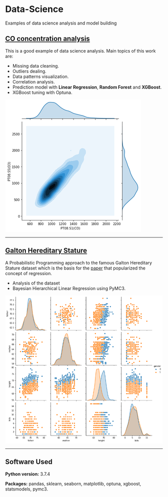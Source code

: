 # Data-Science
Examples of data science analysis and model building

## [CO concentration analysis](https://github.com/elisiojsj/Data-Science/blob/master/CO_concentration-analysis.ipynb)
This is a good example of data science analysis. Main topics of this work are: 
* Missing data cleaning.
* Outliers dealing.
* Data patterns visualization.
* Correlation analysis.
* Prediction model with **Linear Regression**, **Random Forest** and **XGBoost**.
* XGBoost tuning with Optuna.

 ![Correlation](https://github.com/elisiojsj/Data-Science/blob/master/images/CO_corr.png)

---

## [Galton Hereditary Stature](https://github.com/elisiojsj/Data-Science/blob/master/Galton_Hereditary_Stature-analysis.ipynb)
A Probabilistic Programming approach to the famous Galton Hereditary Stature dataset which is the basis for the [paper](http://galton.org/essays/1880-1889/galton-1886-jaigi-regression-stature.pdf) that popularized the concept of regression.
* Analysis of the dataset
* Bayesian Hierarchical Linear Regression using PyMC3.

![Galton](https://github.com/elisiojsj/Data-Science/blob/master/images/galton_height.png)

---

## Software Used
**Python version:** 3.7.4

**Packages:** pandas, sklearn, seaborn, matplotlib, optuna, xgboost, statsmodels, pymc3. 
